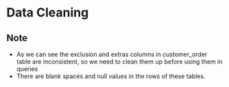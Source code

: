 # Data Cleaning


## Note
- As we can see the exclusion and extras columns in customer_order table are inconsistent, so we need to clean them up before       using them in queries
- There are blank spaces and null values in the rows of these tables.

